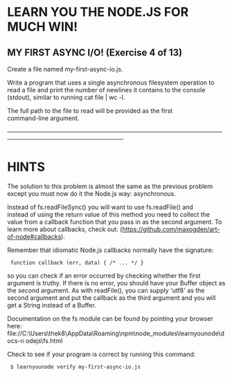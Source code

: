 # LEARN YOU THE NODE.JS FOR MUCH WIN!

## MY FIRST ASYNC I/O! (Exercise 4 of 13)

Create a file named my-first-async-io.js.

Write a program that uses a single asynchronous filesystem operation to  
 read a file and print the number of newlines it contains to the console  
 (stdout), similar to running cat file | wc -l.

The full path to the file to read will be provided as the first  
 command-line argument.

─────────────────────────────────────────────────────────────────────────────

# HINTS

The solution to this problem is almost the same as the previous problem  
 except you must now do it the Node.js way: asynchronous.

Instead of fs.readFileSync() you will want to use fs.readFile() and  
 instead of using the return value of this method you need to collect the  
 value from a callback function that you pass in as the second argument. To  
 learn more about callbacks, check out:
(https://github.com/maxogden/art-of-node#callbacks).

Remember that idiomatic Node.js callbacks normally have the signature:

     function callback (err, data) { /* ... */ }

so you can check if an error occurred by checking whether the first
argument is truthy. If there is no error, you should have your Buffer
object as the second argument. As with readFile(), you can supply 'utf8'
as the second argument and put the callback as the third argument and you
will get a String instead of a Buffer.

Documentation on the fs module can be found by pointing your browser here:
file://C:\Users\thek8\AppData\Roaming\npm\node_modules\learnyounode\docs-n
odejs\fs.html

Check to see if your program is correct by running this command:

     $ learnyounode verify my-first-async-io.js
